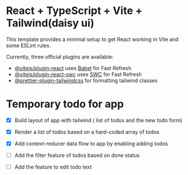 # React + TypeScript + Vite + Tailwind(daisy ui)

This template provides a minimal setup to get React working in Vite and some ESLint rules.

Currently, three official plugins are available:

- [@vitejs/plugin-react](https://github.com/vitejs/vite-plugin-react/blob/main/packages/plugin-react/README.md) uses [Babel](https://babeljs.io/) for Fast Refresh
- [@vitejs/plugin-react-swc](https://github.com/vitejs/vite-plugin-react-swc) uses [SWC](https://swc.rs/) for Fast Refresh
- [@prettier-plugin-tailwindcss](https://github.com/tailwindlabs/prettier-plugin-tailwindcss) for formatting tailwind classes


# Temporary todo for app

- [x] Build layout of app with tailwind ( list of todos and the new todo form)
- [x] Render a list of todos based on a hard-coded array of todos
- [x] Add context-reducer data flow to app by enabling adding todos
- [ ] Add the filter feature of todos based on done status
- [ ] Add the feature to edit todo text




